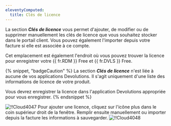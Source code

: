 ```yaml
---
eleventyComputed:
  title: Clés de licence
---
```

La section ***Clés de licence*** vous permet d'ajouter, de modifier ou de supprimer manuellement les clés de licence que vous souhaitez stocker dans le portail client. Vous pouvez également l'importer depuis votre facture si elle est associée à ce compte.

Cet emplacement est également l'endroit où vous pouvez trouver la licence pour enregistrer votre {{ fr.RDM }} Free et {{ fr.DVLS }} Free.

{% snippet, "badgeCaution" %}
La section ***Clés de licence*** n'est liée à aucune de vos applications Devolutions. Il s'agit uniquement d'une liste des informations de licence de votre produit.

Vous devrez enregistrer la licence dans l'application Devolutions appropriée pour vous enregistrer.
{% endsnippet %}

![!!Cloud4047](https://cdnweb.devolutions.net/docs/fr/cloud/Cloud4047.png)
Pour ajouter une licence, cliquez sur l'icône plus dans le coin supérieur droit de la fenêtre. Remplir ensuite manuellement ou importer depuis la facture les informations à sauvegarder.
![!!Cloud4048](https://cdnweb.devolutions.net/docs/fr/cloud/Cloud4048.png)
